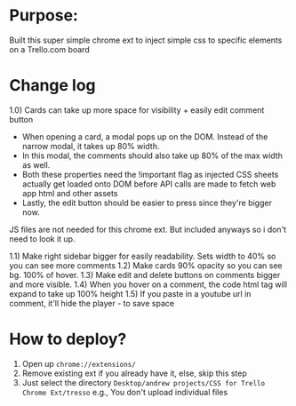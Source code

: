 # Purpose: 

Built this super simple chrome ext to inject simple css to specific elements on a Trello.com board

# Change log

1.0) Cards can take up more space for visibility + easily edit comment button

- When opening a card, a modal pops up on the DOM. Instead of the narrow modal, it takes up 80% width.
- In this modal, the comments should also take up 80% of the max width as well.
- Both these properties need the !important flag as injected CSS sheets actually get loaded onto DOM before API calls are made to fetch web app html and other assets
- Lastly, the edit button should be easier to press since they're bigger now.

JS files are not needed for this chrome ext. But included anyways so i don't need to look it up.

1.1) Make right sidebar bigger for easily readability. Sets width to 40% so you can see more comments
1.2) Make cards 90% opacity so you can see bg. 100% of hover.
1.3) Make edit and delete buttons on comments bigger and more visible.
1.4) When you hover on a comment, the code html tag will expand to take up 100% height
1.5) If you paste in a youtube url in comment, it'll hide the player - to save space

# How to deploy?

1) Open up `chrome://extensions/`
2) Remove existing ext if you already have it, else, skip this step
3) Just select the directory `Desktop/andrew projects/CSS for Trello Chrome Ext/tresso`
e.g., You don't upload individual files